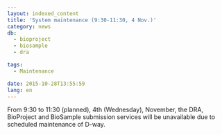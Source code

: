 ```yaml
---
layout: indexed_content
title: 'System maintenance (9:30-11:30, 4 Nov.)'
category: news
db:
  - bioproject
  - biosample
  - dra

tags:
  - Maintenance

date: 2015-10-28T13:55:59
lang: en
---
```


From 9:30 to 11:30 (planned), 4th (Wednesday), November, the DRA, BioProject and BioSample submission services will be unavailable due to scheduled maintenance of D-way.
